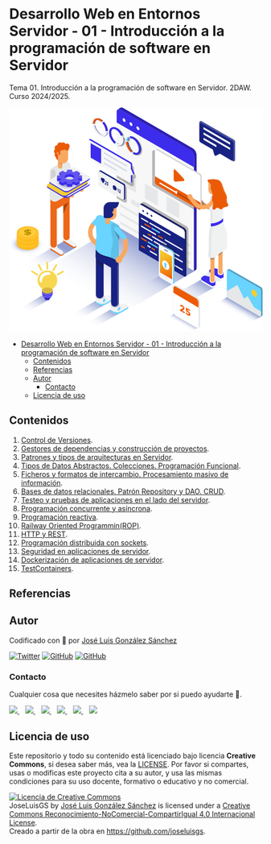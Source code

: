 # Desarrollo Web en Entornos Servidor - 01 - Introducción a la programación de software en Servidor

Tema 01. Introducción a la programación de software en Servidor. 2DAW. Curso 2024/2025.

![imagen](https://github.com/joseluisgs/DesarrolloWebEntornosServidor-00-2023-2024/raw/master/images/servicios.png)
- [Desarrollo Web en Entornos Servidor - 01 - Introducción a la programación de software en Servidor](#desarrollo-web-en-entornos-servidor---01---introducción-a-la-programación-de-software-en-servidor)
  - [Contenidos](#contenidos)
  - [Referencias](#referencias)
  - [Autor](#autor)
    - [Contacto](#contacto)
  - [Licencia de uso](#licencia-de-uso)

## Contenidos
1. [Control de Versiones](01-ControlVersiones.md).
2. [Gestores de dependencias y construcción de proyectos](02-GestionProyectos.md).
3. [Patrones y tipos de arquitecturas en Servidor](03-PatronesArquitecturas.md).
4. [Tipos de Datos Abstractos. Colecciones. Programación Funcional](04-TDAColeccionesFuncional.md).
5. [Ficheros y formatos de intercambio. Procesamiento masivo de información](05-FicherosIntercambio.md).
6. [Bases de datos relacionales. Patrón Repository y DAO. CRUD](06-BBDD.md).
7. [Testeo y pruebas de aplicaciones en el lado del servidor](07-Testing.md).
8. [Programación concurrente y asíncrona](08-ConcurrenciaAsincronia.md).
9. [Programación reactiva](09-ProgReactiva.md).
10. [Railway Oriented Programmin(ROP)](10-ROP.md).
11. [HTTP y REST](11-HTTP_REST.md).
12. [Programación distribuida con sockets](12-Sockets.md).
13. [Seguridad en aplicaciones de servidor](13-Seguridad.md).
14. [Dockerización de aplicaciones de servidor](14-Docker.md).
15. [TestContainers](15-TestContainers.md).

## Referencias

## Autor

Codificado con :sparkling_heart: por [José Luis González Sánchez](https://twitter.com/JoseLuisGS_)

[![Twitter](https://img.shields.io/twitter/follow/JoseLuisGS_?style=social)](https://twitter.com/JoseLuisGS_)
[![GitHub](https://img.shields.io/github/followers/joseluisgs?style=social)](https://github.com/joseluisgs)
[![GitHub](https://img.shields.io/github/stars/joseluisgs?style=social)](https://github.com/joseluisgs)

### Contacto

<p>
  Cualquier cosa que necesites házmelo saber por si puedo ayudarte 💬.
</p>
<p>
 <a href="https://joseluisgs.dev" target="_blank">
        <img src="https://joseluisgs.github.io/img/favicon.png" 
    height="30">
    </a>  &nbsp;&nbsp;
    <a href="https://github.com/joseluisgs" target="_blank">
        <img src="https://distreau.com/github.svg" 
    height="30">
    </a> &nbsp;&nbsp;
        <a href="https://twitter.com/JoseLuisGS_" target="_blank">
        <img src="https://i.imgur.com/U4Uiaef.png" 
    height="30">
    </a> &nbsp;&nbsp;
    <a href="https://www.linkedin.com/in/joseluisgonsan" target="_blank">
        <img src="https://upload.wikimedia.org/wikipedia/commons/thumb/c/ca/LinkedIn_logo_initials.png/768px-LinkedIn_logo_initials.png" 
    height="30">
    </a>  &nbsp;&nbsp;
    <a href="https://g.dev/joseluisgs" target="_blank">
        <img loading="lazy" src="https://googlediscovery.com/wp-content/uploads/google-developers.png" 
    height="30">
    </a>  &nbsp;&nbsp;
<a href="https://www.youtube.com/@joseluisgs" target="_blank">
        <img loading="lazy" src="https://upload.wikimedia.org/wikipedia/commons/e/ef/Youtube_logo.png" 
    height="30">
    </a>  
</p>

## Licencia de uso

Este repositorio y todo su contenido está licenciado bajo licencia **Creative Commons**, si desea saber más, vea
la [LICENSE](https://joseluisgs.dev/docs/license/). Por favor si compartes, usas o modificas este proyecto cita a su
autor, y usa las mismas condiciones para su uso docente, formativo o educativo y no comercial.

<a rel="license" href="http://creativecommons.org/licenses/by-nc-sa/4.0/"><img alt="Licencia de Creative Commons" style="border-width:0" src="https://i.creativecommons.org/l/by-nc-sa/4.0/88x31.png" /></a><br /><span xmlns:dct="http://purl.org/dc/terms/" property="dct:title">
JoseLuisGS</span>
by <a xmlns:cc="http://creativecommons.org/ns#" href="https://joseluisgs.dev/" property="cc:attributionName" rel="cc:attributionURL">
José Luis González Sánchez</a> is licensed under
a <a rel="license" href="http://creativecommons.org/licenses/by-nc-sa/4.0/">Creative Commons
Reconocimiento-NoComercial-CompartirIgual 4.0 Internacional License</a>.<br />Creado a partir de la obra
en <a xmlns:dct="http://purl.org/dc/terms/" href="https://github.com/joseluisgs" rel="dct:source">https://github.com/joseluisgs</a>.